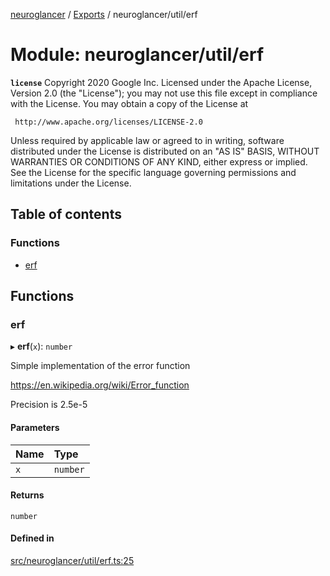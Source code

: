 [neuroglancer](../README.md) / [Exports](../modules.md) / neuroglancer/util/erf

# Module: neuroglancer/util/erf

**`license`**
Copyright 2020 Google Inc.
Licensed under the Apache License, Version 2.0 (the "License");
you may not use this file except in compliance with the License.
You may obtain a copy of the License at

     http://www.apache.org/licenses/LICENSE-2.0

Unless required by applicable law or agreed to in writing, software
distributed under the License is distributed on an "AS IS" BASIS,
WITHOUT WARRANTIES OR CONDITIONS OF ANY KIND, either express or implied.
See the License for the specific language governing permissions and
limitations under the License.

## Table of contents

### Functions

- [erf](neuroglancer_util_erf.md#erf)

## Functions

### erf

▸ **erf**(`x`): `number`

Simple implementation of the error function

https://en.wikipedia.org/wiki/Error_function

Precision is 2.5e-5

#### Parameters

| Name | Type |
| :------ | :------ |
| `x` | `number` |

#### Returns

`number`

#### Defined in

[src/neuroglancer/util/erf.ts:25](https://github.com/ActiveBrainAtlas2/neuroglancer/blob/034b457d/src/neuroglancer/util/erf.ts#L25)

